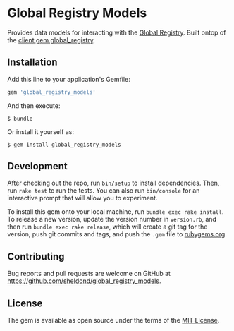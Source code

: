 # Global Registry Models

Provides data models for interacting with the [Global Registry](http://www.global-registry.org/). Built ontop of the [client gem global_registry](https://github.com/CruGlobal/global_registry_client).

## Installation

Add this line to your application's Gemfile:

```ruby
gem 'global_registry_models'
```

And then execute:

    $ bundle

Or install it yourself as:

    $ gem install global_registry_models

## Development

After checking out the repo, run `bin/setup` to install dependencies. Then, run `rake test` to run the tests. You can also run `bin/console` for an interactive prompt that will allow you to experiment.

To install this gem onto your local machine, run `bundle exec rake install`. To release a new version, update the version number in `version.rb`, and then run `bundle exec rake release`, which will create a git tag for the version, push git commits and tags, and push the `.gem` file to [rubygems.org](https://rubygems.org).

## Contributing

Bug reports and pull requests are welcome on GitHub at https://github.com/sheldond/global_registry_models.

## License

The gem is available as open source under the terms of the [MIT License](http://opensource.org/licenses/MIT).

